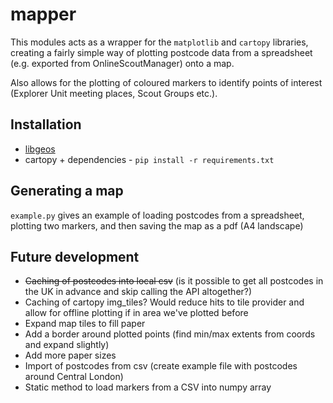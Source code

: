 # mapper
This modules acts as a wrapper for the `matplotlib` and `cartopy` libraries, creating a fairly simple way of plotting postcode data
from a spreadsheet (e.g. exported from OnlineScoutManager) onto a map.

Also allows for the plotting of coloured markers to identify points of interest (Explorer Unit meeting places, Scout Groups etc.).

## Installation
* [libgeos](https://libgeos.org/usage/install/)
* cartopy + dependencies - `pip install -r requirements.txt`

## Generating a map
`example.py` gives an example of loading postcodes from a spreadsheet, plotting two markers, and then saving the map as a pdf (A4 landscape)

## Future development
* ~~Caching of postcodes into local csv~~ (is it possible to get all postcodes in the UK in advance and skip calling the API altogether?)
* Caching of cartopy img_tiles? Would reduce hits to tile provider and allow for offline plotting if in area we've plotted before
* Expand map tiles to fill paper
* Add a border around plotted points (find min/max extents from coords and expand slightly)
* Add more paper sizes
* Import of postcodes from csv (create example file with postcodes around Central London)
* Static method to load markers from a CSV into numpy array